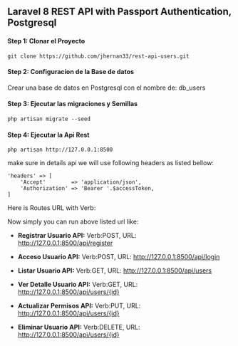 ## Laravel 8 REST API with Passport Authentication, Postgresql

#### Step 1: Clonar el Proyecto

``git clone https://github.com/jhernan33/rest-api-users.git``  

#### Step 2: Configuracion de la Base de datos

Crear una base de datos en Postgresql con el nombre de: db_users

#### Step 3: Ejecutar las migraciones y Semillas

``php artisan migrate --seed``

#### Step 4: Ejecutar la Api Rest

``php artisan http://127.0.0.1:8500``

make sure in details api we will use following headers as listed bellow:

```
'headers' => [
    'Accept'        => 'application/json',
    'Authorization' => 'Bearer '.$accessToken,
]
```

Here is Routes URL with Verb:

Now simply you can run above listed url like:

- **Registrar Usuario API:** Verb:POST, URL: http://127.0.0.1:8500/api/register
- **Acceso Usuario API:** Verb:POST, URL: http://127.0.0.1:8500/api/login

- **Listar Usuario API:** Verb:GET, URL: http://127.0.0.1:8500/api/users
- **Ver Detalle Usuario API:** Verb:GET, URL: http://127.0.0.1:8500/api/users/{id}
- **Actualizar Permisos API:** Verb:PUT, URL: http://127.0.0.1:8500/api/users/{id}
- **Eliminar Usuario API:** Verb:DELETE, URL: http://127.0.0.1:8500/api/users/{id}







